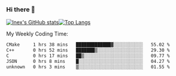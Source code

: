 ### Hi there 👋
[![lnex's GitHub stats](https://github-readme-stats.vercel.app/api?username=lnexenl&count_private=true&show_icons=true)](https://github.com/anuraghazra/github-readme-stats)[![Top Langs](https://github-readme-stats.vercel.app/api/top-langs/?username=lnexenl&layout=compact&langs_count=8&exclude_repo=32-bit-MIPS-CPU)](https://github.com/anuraghazra/github-readme-stats)

My Weekly Coding Time:
<!--START_SECTION:waka-->

```txt
CMake     1 hrs 38 mins   █████████████▓░░░░░░░░░░░   55.02 %
C++       0 hrs 52 mins   ███████▒░░░░░░░░░░░░░░░░░   29.30 %
C         0 hrs 17 mins   ██▒░░░░░░░░░░░░░░░░░░░░░░   09.77 %
JSON      0 hrs 8 mins    █░░░░░░░░░░░░░░░░░░░░░░░░   04.27 %
unknown   0 hrs 3 mins    ▒░░░░░░░░░░░░░░░░░░░░░░░░   01.55 %
```

<!--END_SECTION:waka-->
